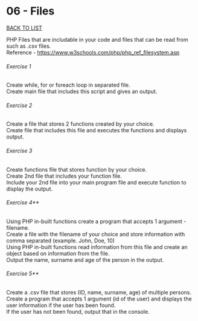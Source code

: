 # 06 - Files

[BACK TO LIST](/exercises/basics)

PHP Files that are includable in your code and files that can be read from such as .csv files.  
Reference - https://www.w3schools.com/php/php_ref_filesystem.asp  

###### Exercise 1

Create while, for or foreach loop in separated file.  
Create main file that includes this script and gives an output.  

###### Exercise 2

Create a file that stores 2 functions created by your choice.  
Create file that includes this file and executes the functions and displays output.

###### Exercise 3

Create functions file that stores function by your choice.  
Create 2nd file that includes your function file.  
Include your 2nd file into your main program file and execute function to display the output.

###### Exercise 4**

Using PHP in-built functions create a program that accepts 1 argument - filename.  
Create a file with the filename of your choice and store information with comma separated (example. John, Doe, 10)  
Using PHP in-built functions read information from this file and create an object based on information from the file.  
Output the name, surname and age of the person in the output.

###### Exercise 5**

Create a .csv file that stores (ID, name, surname, age) of multiple persons.  
Create a program that accepts 1 argument (id of the user) and displays the user information if the user has been found.  
If the user has not been found, output that in the console.

